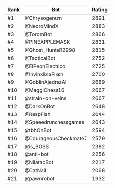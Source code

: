 Rank|Bot|Rating
---|---|---
#1|@Chrysogenum|2891
#2|@NecroMindX|2883
#3|@ToromBot|2866
#4|@PINEAPPLEMASK|2831
#5|@Ghost_HunteR2998|2815
#6|@TacticalBot|2752
#7|@ElPeonElectrico|2725
#8|@InvinxibleFlxsh|2700
#9|@GoblinAjedrezAI|2689
#10|@MaggiChess16|2667
#11|@strain-on-veins|2667
#12|@DarkOnBot|2648
#13|@RaspFish|2644
#14|@Speeedrunchessgames|2643
#15|@tbhOnBot|2594
#16|@CourageousCheckmate7|2579
#17|@is_BOSS|2382
#18|@anti-bot|2256
#19|@NilatacBot|2217
#20|@CatNail|2068
#21|@pawnrobot|1932
